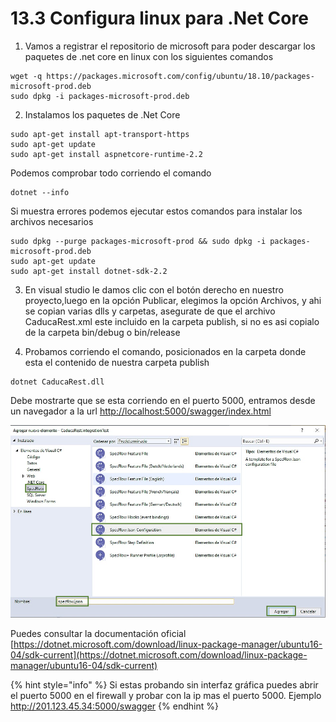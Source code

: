 # 13.3 Configura linux para .Net Core

1. Vamos a registrar el repositorio de microsoft para poder descargar los paquetes de .net core en linux con los siguientes comandos

```text
wget -q https://packages.microsoft.com/config/ubuntu/18.10/packages-microsoft-prod.deb
sudo dpkg -i packages-microsoft-prod.deb
```

2.  Instalamos los paquetes de .Net Core

```text
sudo apt-get install apt-transport-https
sudo apt-get update
sudo apt-get install aspnetcore-runtime-2.2
```

Podemos comprobar todo corriendo el comando

```text
dotnet --info
```

Si muestra errores podemos ejecutar estos comandos para instalar los archivos necesarios

```text
sudo dpkg --purge packages-microsoft-prod && sudo dpkg -i packages-microsoft-prod.deb
sudo apt-get update
sudo apt-get install dotnet-sdk-2.2
```

3. En visual studio le damos clic con el botón derecho en nuestro proyecto,luego en la opción Publicar, elegimos la opción Archivos, y ahi se copian varias dlls y carpetas, asegurate de que el archivo CaducaRest.xml este incluido en la carpeta publish, si no es asi copialo de la carpeta bin/debug o bin/release

4. Probamos corriendo el comando, posicionados en la carpeta donde esta el contenido de nuestra carpeta publish 

```text
dotnet CaducaRest.dll
```

Debe mostrarte que se esta corriendo en el puerto 5000, entramos desde un navegador a la url [http://localhost:5000/swagger/index.html](http://localhost:5000/swagger/index.html)

![](../.gitbook/assets/image%20%28252%29.png)

Puedes consultar la documentación oficial [https://dotnet.microsoft.com/download/linux-package-manager/ubuntu16-04/sdk-current](https://dotnet.microsoft.com/download/linux-package-manager/ubuntu16-04/sdk-current)

{% hint style="info" %}
Si estas probando sin interfaz gráfica puedes abrir el puerto 5000 en el firewall y probar con la ip mas el puerto 5000. Ejemplo http://201.123.45.34:5000/swagger
{% endhint %}



